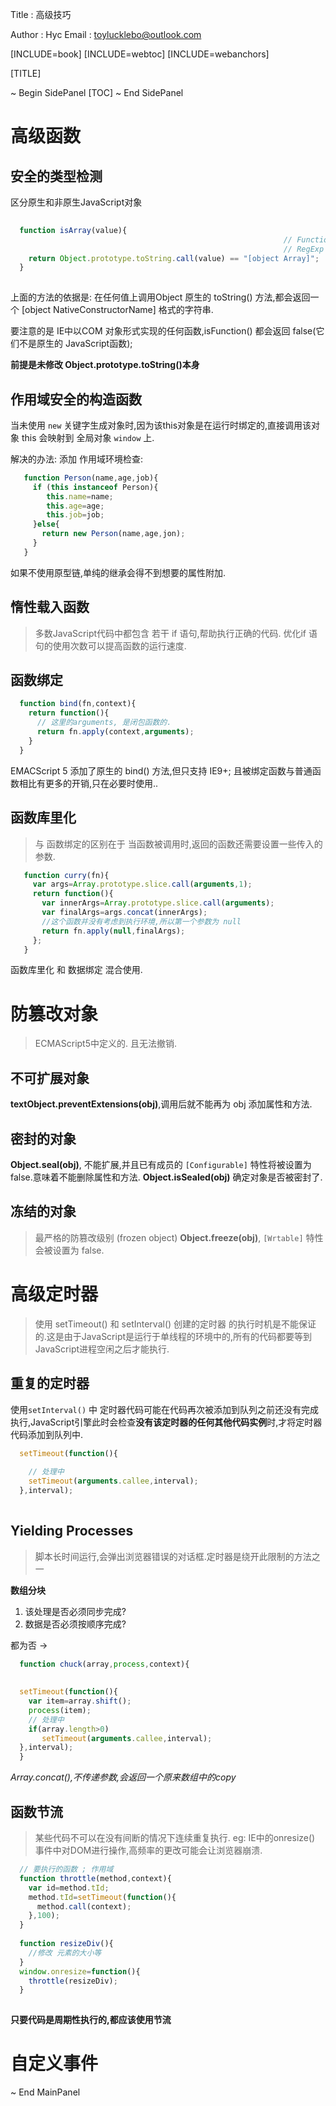Title         : 高级技巧

Author        : Hyc
Email         : toylucklebo@outlook.com


[INCLUDE=book]
[INCLUDE=webtoc]
[INCLUDE=webanchors]

[TITLE]

~ Begin SidePanel
[TOC]
~ End SidePanel
# 高级函数

## 安全的类型检测
区分原生和非原生JavaScript对象

```javascript
  
  function isArray(value){
                                                             // Function
                                                             // RegExp
    return Object.prototype.toString.call(value) == "[object Array]";
  }
  
```
上面的方法的依据是: 在任何值上调用Object 原生的 toString() 方法,都会返回一个 [object NativeConstructorName] 格式的字符串.

要注意的是 IE中以COM 对象形式实现的任何函数,isFunction() 都会返回 false(它们不是原生的 JavaScript函数);

**前提是未修改 Object.prototype.toString()本身**

## 作用域安全的构造函数
当未使用 `new` 关键字生成对象时,因为该this对象是在运行时绑定的,直接调用该对象 this 会映射到 全局对象 `window` 上.

解决的办法: 添加 作用域环境检查:

```JavaScript
   function Person(name,age,job){
     if (this instanceof Person){
        this.name=name;
        this.age=age;
        this.job=job;
     }else{
       return new Person(name,age,jon);
     }
   }
```
如果不使用原型链,单纯的继承会得不到想要的属性附加.

## 惰性载入函数

> 多数JavaScript代码中都包含 若干 if 语句,帮助执行正确的代码. 优化if 语句的使用次数可以提高函数的运行速度.

## 函数绑定

```JavaScript
  function bind(fn,context){
    return function(){
      // 这里的arguments, 是闭包函数的.
      return fn.apply(context,arguments);
    }
  }
```
EMACScript 5 添加了原生的 bind() 方法,但只支持 IE9+;
且被绑定函数与普通函数相比有更多的开销,只在必要时使用..

## 函数库里化
> 与 函数绑定的区别在于 当函数被调用时,返回的函数还需要设置一些传入的参数.

```JavaScript
   function curry(fn){
     var args=Array.prototype.slice.call(arguments,1);
     return function(){
       var innerArgs=Array.prototype.slice.call(arguments);
       var finalArgs=args.concat(innerArgs);
       //这个函数并没有考虑到执行环境,所以第一个参数为 null
       return fn.apply(null,finalArgs);
     };
   }
```

函数库里化 和 数据绑定 混合使用.


# 防篡改对象
> ECMAScript5中定义的. 且无法撤销.

## 不可扩展对象

**textObject.preventExtensions(obj)**,调用后就不能再为 obj 添加属性和方法.

## 密封的对象
**Object.seal(obj)**, 不能扩展,并且已有成员的 `[Configurable]` 特性将被设置为 false.意味着不能删除属性和方法.
**Object.isSealed(obj)** 确定对象是否被密封了.

## 冻结的对象
> 最严格的防篡改级别 (frozen object)
**Object.freeze(obj)**, `[Wrtable]` 特性会被设置为 false.

# 高级定时器
> 使用 setTimeout() 和 setInterval() 创建的定时器 的执行时机是不能保证的.这是由于JavaScript是运行于单线程的环境中的,所有的代码都要等到JavaScript进程空闲之后才能执行.

## 重复的定时器

使用`setInterval()` 中 定时器代码可能在代码再次被添加到队列之前还没有完成执行,JavaScript引擎此时会检查**没有该定时器的任何其他代码实例**时,才将定时器代码添加到队列中.

```JavaScript
  setTimeout(function(){
    
    // 处理中
    setTimeout(arguments.callee,interval);
  },interval);
  
```

## Yielding Processes

> 脚本长时间运行,会弹出浏览器错误的对话框.定时器是绕开此限制的方法之一

**数组分块**
1. 该处理是否必须同步完成?
2. 数据是否必须按顺序完成?

都为否 ->

```JavaScript
  function chuck(array,process,context){
    
  
  setTimeout(function(){
    var item=array.shift();
    process(item); 
    // 处理中
    if(array.length>0)
       setTimeout(arguments.callee,interval);
  },interval);
  }
```
_Array.concat(),不传递参数,会返回一个原来数组中的copy_

## 函数节流
> 某些代码不可以在没有间断的情况下连续重复执行. eg: IE中的onresize() 事件中对DOM进行操作,高频率的更改可能会让浏览器崩溃.

```JavaScript
  // 要执行的函数 ; 作用域
  function throttle(method,context){
    var id=method.tId;
    method.tId=setTimeout(function(){
      method.call(context);
    },100);
  }
  
  function resizeDiv(){
    //修改 元素的大小等
  }
  window.onresize=function(){
    throttle(resizeDiv);
  }
  
```
**只要代码是周期性执行的,都应该使用节流**

# 自定义事件


~ End MainPanel